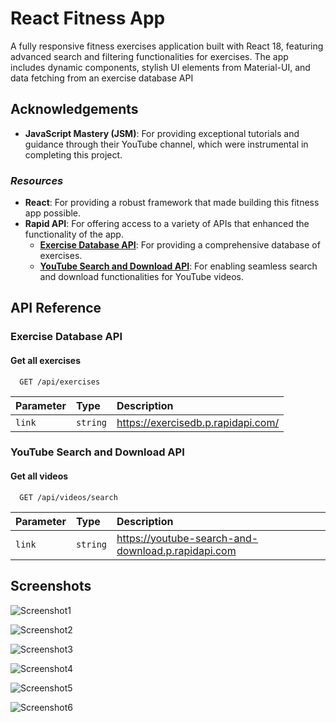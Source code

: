
# React Fitness App

A fully responsive fitness exercises application built with React 18, featuring advanced search and filtering functionalities for exercises. The app includes dynamic components, stylish UI elements from Material-UI, and data fetching from an exercise database API

## Acknowledgements

- **JavaScript Mastery (JSM)**: For providing exceptional tutorials and guidance through their YouTube channel, which were instrumental in completing this project.

 ### *Resources*

- **React**: For providing a robust framework that made building this fitness app possible.
- **Rapid API**: For offering access to a variety of APIs that enhanced the functionality of the app.
  - **[Exercise Database API](https://exercisedb.p.rapidapi.com)**: For providing a comprehensive database of exercises.
  - **[YouTube Search and Download API](https://youtube-search-and-download.p.rapidapi.com)**: For enabling seamless search and download functionalities for YouTube videos.

## API Reference
### Exercise Database API
#### Get all exercises

```http
  GET /api/exercises
```

| Parameter | Type     | Description                |
| :-------- | :------- | :------------------------- |
| `link` | `string` |  https://exercisedb.p.rapidapi.com/


### YouTube Search and Download API
#### Get all videos

```http
  GET /api/videos/search
```

| Parameter | Type     | Description                       |
| :-------- | :------- | :-------------------------------- |
| `link`      | `string` |https://youtube-search-and-download.p.rapidapi.com |



## Screenshots

![Screenshot1](https://github.com/ApuravDivekar2032/React-Fitness-App/assets/126816224/591e838e-945e-44cb-85f5-d49841dceea0)

![Screenshot2](https://github.com/ApuravDivekar2032/React-Fitness-App/assets/126816224/af1720cc-cfa8-4314-97b6-b59016a91d9c)

![Screenshot3](https://github.com/ApuravDivekar2032/React-Fitness-App/assets/126816224/e3b4ffa1-dcf2-4e19-8336-3ff7570838e7)


![Screenshot4](https://github.com/ApuravDivekar2032/React-Fitness-App/assets/126816224/075186ef-9ad1-4fc9-be56-9f31b8876f58)

![Screenshot5](https://github.com/ApuravDivekar2032/React-Fitness-App/assets/126816224/aaaec5c4-b577-4271-bb3f-c69ed7ba0fe8)

![Screenshot6](https://github.com/ApuravDivekar2032/React-Fitness-App/assets/126816224/98c90567-c451-4603-92e7-9a9907b3bd74)
